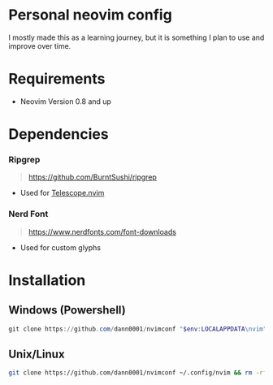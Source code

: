 # Personal neovim config
I mostly made this as a learning journey, but it is something I plan to use and improve over time. 
# Requirements
- Neovim Version 0.8 and up
# Dependencies
### Ripgrep
> https://github.com/BurntSushi/ripgrep
- Used for [Telescope.nvim](https://github.com/nvim-telescope/telescope.nvim)
### Nerd Font
> https://www.nerdfonts.com/font-downloads
- Used for custom glyphs
# Installation
## Windows (Powershell)

```ps1
git clone https://github.com/dann0001/nvimconf "$env:LOCALAPPDATA\nvim";Remove-Item -Path "$env:LOCALAPPDATA\nvim\README.md";Remove-Item -Recurse -Force "$env:LOCALAPPDATA\nvim\.git"
```

## Unix/Linux
```bash
git clone https://github.com/dann0001/nvimconf ~/.config/nvim && rm -rf ~/.config/nvim/.git && rm -rf ~/.config/nvim/README.md
```

